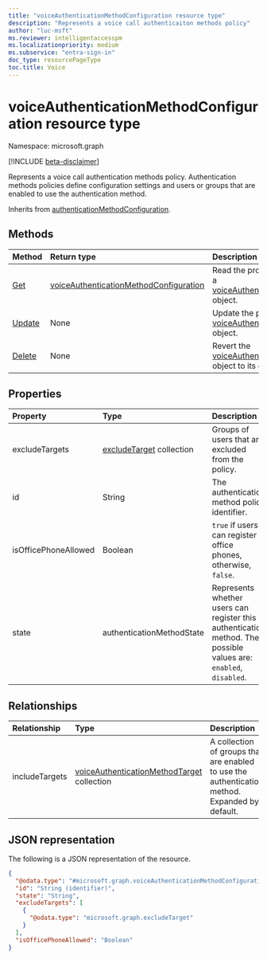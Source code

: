 ```yaml
---
title: "voiceAuthenticationMethodConfiguration resource type"
description: "Represents a voice call authenticaiton methods policy"
author: "luc-msft"
ms.reviewer: intelligentaccesspm
ms.localizationpriority: medium
ms.subservice: "entra-sign-in"
doc_type: resourcePageType
toc.title: Voice
---
```


# voiceAuthenticationMethodConfiguration resource type

Namespace: microsoft.graph

[!INCLUDE [beta-disclaimer](../../includes/beta-disclaimer.md)]

Represents a voice call authentication methods policy. Authentication methods policies define configuration settings and users or groups that are enabled to use the authentication method.

Inherits from [authenticationMethodConfiguration](../resources/authenticationmethodconfiguration.md).

## Methods
|Method|Return type|Description|
|:---|:---|:---|
|[Get](../api/voiceauthenticationmethodconfiguration-get.md)|[voiceAuthenticationMethodConfiguration](../resources/voiceauthenticationmethodconfiguration.md)|Read the properties and relationships of a [voiceAuthenticationMethodConfiguration](../resources/voiceauthenticationmethodconfiguration.md) object.|
|[Update](../api/voiceauthenticationmethodconfiguration-update.md)|None|Update the properties of a [voiceAuthenticationMethodConfiguration](../resources/voiceauthenticationmethodconfiguration.md) object.|
|[Delete](../api/voiceauthenticationmethodconfiguration-delete.md)|None|Revert the [voiceAuthenticationMethodConfiguration](../resources/voiceauthenticationmethodconfiguration.md) object to its default configuration.|

## Properties
|Property|Type|Description|
|:---|:---|:---|
|excludeTargets|[excludeTarget](../resources/excludetarget.md) collection|Groups of users that are excluded from the policy.|
|id|String|The authentication method policy identifier.|
|isOfficePhoneAllowed|Boolean|`true` if users can register office phones, otherwise, `false`. |
|state|authenticationMethodState|Represents whether users can register this authentication method. The possible values are: `enabled`, `disabled`.|

## Relationships
|Relationship|Type|Description|
|:---|:---|:---|
|includeTargets|[voiceAuthenticationMethodTarget](../resources/voiceauthenticationmethodtarget.md) collection|A collection of groups that are enabled to use the authentication method. Expanded by default.|

## JSON representation
The following is a JSON representation of the resource.
<!-- {
  "blockType": "resource",
  "keyProperty": "id",
  "@odata.type": "microsoft.graph.voiceAuthenticationMethodConfiguration",
  "baseType": "microsoft.graph.authenticationMethodConfiguration",
  "openType": false
}
-->
``` json
{
  "@odata.type": "#microsoft.graph.voiceAuthenticationMethodConfiguration",
  "id": "String (identifier)",
  "state": "String",
  "excludeTargets": [
    {
      "@odata.type": "microsoft.graph.excludeTarget"
    }
  ],
  "isOfficePhoneAllowed": "Boolean"
}
```

